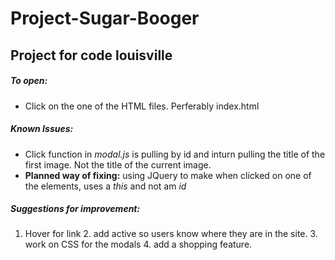 # Project-Sugar-Booger
## Project for code louisville
##### To  open: 
   - Click on the one of the HTML files. Perferably index.html
   
##### Known Issues:
   - Click function in *modal.js* is pulling by id and inturn pulling the title of the first image. Not the title of the current image.
   - **Planned way of fixing:** using JQuery to make when clicked on one of the elements, uses a *this* and not am *id*

##### Suggestions for improvement:
   1. Hover for link
    2. add active so users know where they are in the site.
    3. work on CSS for the modals
    4. add a shopping feature.
